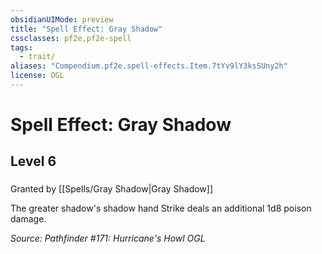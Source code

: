 ```yaml
---
obsidianUIMode: preview
title: "Spell Effect: Gray Shadow"
cssclasses: pf2e,pf2e-spell
tags:
  - trait/
aliases: "Compendium.pf2e.spell-effects.Item.7tYv9lY3ksSUny2h"
license: OGL
---
```

# Spell Effect: Gray Shadow
## Level 6
### 






Granted by [[Spells/Gray Shadow|Gray Shadow]]

The greater shadow's shadow hand Strike deals an additional 1d8 poison damage.

*Source: Pathfinder #171: Hurricane's Howl*
*OGL*